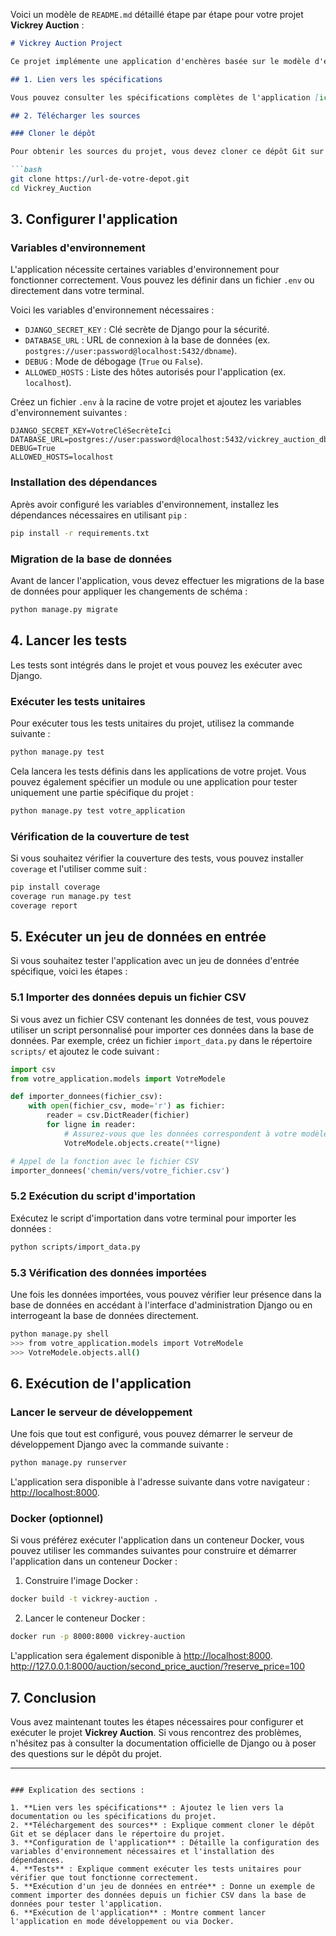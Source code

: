 Voici un modèle de `README.md` détaillé étape par étape pour votre projet **Vickrey Auction** :

```markdown
# Vickrey Auction Project

Ce projet implémente une application d'enchères basée sur le modèle d'enchères de Vickrey. Ce fichier `README.md` contient des instructions détaillées pour télécharger, configurer, tester et exécuter l'application.

## 1. Lien vers les spécifications

Vous pouvez consulter les spécifications complètes de l'application [ici](https://lien-vers-les-specifications.com).

## 2. Télécharger les sources

### Cloner le dépôt

Pour obtenir les sources du projet, vous devez cloner ce dépôt Git sur votre machine locale. Ouvrez un terminal et exécutez la commande suivante :

```bash
git clone https://url-de-votre-depot.git
cd Vickrey_Auction
```

## 3. Configurer l'application

### Variables d'environnement

L'application nécessite certaines variables d'environnement pour fonctionner correctement. Vous pouvez les définir dans un fichier `.env` ou directement dans votre terminal.

Voici les variables d'environnement nécessaires :

- `DJANGO_SECRET_KEY` : Clé secrète de Django pour la sécurité.
- `DATABASE_URL` : URL de connexion à la base de données (ex. `postgres://user:password@localhost:5432/dbname`).
- `DEBUG` : Mode de débogage (`True` ou `False`).
- `ALLOWED_HOSTS` : Liste des hôtes autorisés pour l'application (ex. `localhost`).

Créez un fichier `.env` à la racine de votre projet et ajoutez les variables d'environnement suivantes :

```env
DJANGO_SECRET_KEY=VotreCléSecrèteIci
DATABASE_URL=postgres://user:password@localhost:5432/vickrey_auction_db
DEBUG=True
ALLOWED_HOSTS=localhost
```

### Installation des dépendances

Après avoir configuré les variables d'environnement, installez les dépendances nécessaires en utilisant `pip` :

```bash
pip install -r requirements.txt
```

### Migration de la base de données

Avant de lancer l'application, vous devez effectuer les migrations de la base de données pour appliquer les changements de schéma :

```bash
python manage.py migrate
```

## 4. Lancer les tests

Les tests sont intégrés dans le projet et vous pouvez les exécuter avec Django.

### Exécuter les tests unitaires

Pour exécuter tous les tests unitaires du projet, utilisez la commande suivante :

```bash
python manage.py test
```

Cela lancera les tests définis dans les applications de votre projet. Vous pouvez également spécifier un module ou une application pour tester uniquement une partie spécifique du projet :

```bash
python manage.py test votre_application
```

### Vérification de la couverture de test

Si vous souhaitez vérifier la couverture des tests, vous pouvez installer `coverage` et l'utiliser comme suit :

```bash
pip install coverage
coverage run manage.py test
coverage report
```

## 5. Exécuter un jeu de données en entrée

Si vous souhaitez tester l'application avec un jeu de données d'entrée spécifique, voici les étapes :

### 5.1 Importer des données depuis un fichier CSV

Si vous avez un fichier CSV contenant les données de test, vous pouvez utiliser un script personnalisé pour importer ces données dans la base de données. Par exemple, créez un fichier `import_data.py` dans le répertoire `scripts/` et ajoutez le code suivant :

```python
import csv
from votre_application.models import VotreModele

def importer_donnees(fichier_csv):
    with open(fichier_csv, mode='r') as fichier:
        reader = csv.DictReader(fichier)
        for ligne in reader:
            # Assurez-vous que les données correspondent à votre modèle
            VotreModele.objects.create(**ligne)

# Appel de la fonction avec le fichier CSV
importer_donnees('chemin/vers/votre_fichier.csv')
```

### 5.2 Exécution du script d'importation

Exécutez le script d'importation dans votre terminal pour importer les données :

```bash
python scripts/import_data.py
```

### 5.3 Vérification des données importées

Une fois les données importées, vous pouvez vérifier leur présence dans la base de données en accédant à l'interface d'administration Django ou en interrogeant la base de données directement.

```bash
python manage.py shell
>>> from votre_application.models import VotreModele
>>> VotreModele.objects.all()
```

## 6. Exécution de l'application

### Lancer le serveur de développement

Une fois que tout est configuré, vous pouvez démarrer le serveur de développement Django avec la commande suivante :

```bash
python manage.py runserver
```

L'application sera disponible à l'adresse suivante dans votre navigateur : [http://localhost:8000](http://localhost:8000).

### Docker (optionnel)

Si vous préférez exécuter l'application dans un conteneur Docker, vous pouvez utiliser les commandes suivantes pour construire et démarrer l'application dans un conteneur Docker :

1. Construire l'image Docker :

```bash
docker build -t vickrey-auction .
```

2. Lancer le conteneur Docker :

```bash
docker run -p 8000:8000 vickrey-auction
```

L'application sera également disponible à [http://localhost:8000](http://localhost:8000).
http://127.0.0.1:8000/auction/second_price_auction/?reserve_price=100


## 7. Conclusion

Vous avez maintenant toutes les étapes nécessaires pour configurer et exécuter le projet **Vickrey Auction**. Si vous rencontrez des problèmes, n'hésitez pas à consulter la documentation officielle de Django ou à poser des questions sur le dépôt du projet.

---

```

### Explication des sections :

1. **Lien vers les spécifications** : Ajoutez le lien vers la documentation ou les spécifications du projet.
2. **Téléchargement des sources** : Explique comment cloner le dépôt Git et se déplacer dans le répertoire du projet.
3. **Configuration de l'application** : Détaille la configuration des variables d'environnement nécessaires et l'installation des dépendances.
4. **Tests** : Explique comment exécuter les tests unitaires pour vérifier que tout fonctionne correctement.
5. **Exécution d'un jeu de données en entrée** : Donne un exemple de comment importer des données depuis un fichier CSV dans la base de données pour tester l'application.
6. **Exécution de l'application** : Montre comment lancer l'application en mode développement ou via Docker.


